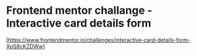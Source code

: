 # Frontend mentor challange - Interactive card details form
[https://www.frontendmentor.io/challenges/interactive-card-details-form-XpS8cKZDWw]